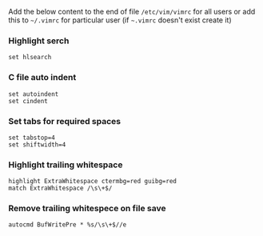 Add the below content to the end of file `/etc/vim/vimrc` for all users or add this to `~/.vimrc` for particular user (if `~.vimrc` doesn't exist create it)

### Highlight serch
```
set hlsearch
```

### C file auto indent
```
set autoindent
set cindent
```

### Set tabs for required spaces
```
set tabstop=4
set shiftwidth=4
```

### Highlight trailing whitespace
```
highlight ExtraWhitespace ctermbg=red guibg=red
match ExtraWhitespace /\s\+$/
```

### Remove trailing whitespece on file save
```
autocmd BufWritePre * %s/\s\+$//e
```
